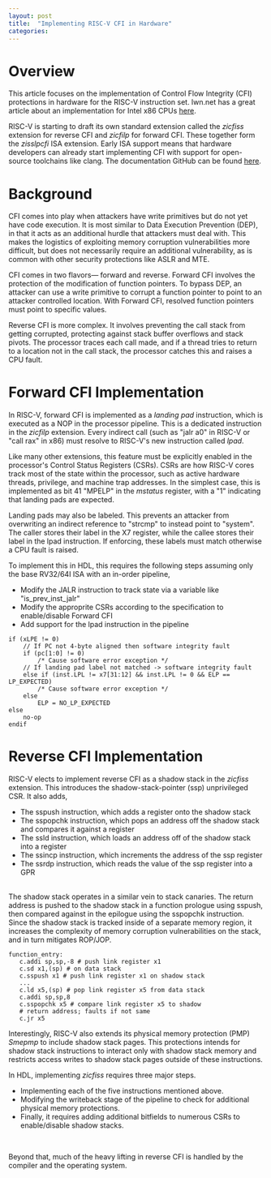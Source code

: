 ```yaml
---
layout: post
title:  "Implementing RISC-V CFI in Hardware"
categories:
---
```


# Overview
This article focuses on the implementation of Control Flow Integrity (CFI) protections in hardware for the RISC-V instruction set. lwn.net has a great article about an implementation for Intel x86 CPUs [here](https://lwn.net/Articles/889475/). <br />

RISC-V is starting to draft its own standard extension called the *zicfiss* extension for reverse CFI and *zicfilp* for forward CFI. These together form the *zisslpcfi* ISA extension. Early ISA support means that hardware developers can already start implementing CFI with support for open-source toolchains like clang. The documentation GitHub can be found [here](https://github.com/riscv/riscv-cfi/tree/main). <br />

# Background
CFI comes into play when attackers have write primitives but do not yet have code execution. It is most similar to Data Execution Prevention (DEP), in that it acts as an additional hurdle that attackers must deal with. This makes the logistics of exploiting memory corruption vulnerabilities more difficult, but does not necessarily require an additional vulnerability, as is common with other security protections like ASLR and MTE. <br /> 

CFI comes in two flavors— forward and reverse. Forward CFI involves the protection of the modification of function pointers. To bypass DEP, an attacker can use a write primitive to corrupt a function pointer to point to an attacker controlled location. With Forward CFI, resolved function pointers must point to specific values. <br />

Reverse CFI is more complex. It involves preventing the call stack from getting corrupted, protecting against stack buffer overflows and stack pivots. The processor traces each call made, and if a thread tries to return to a location not in the call stack, the processor catches this and raises a CPU fault. <br />

# Forward CFI Implementation

In RISC-V, forward CFI is implemented as a *landing pad* instruction, which is executed as a NOP in the processor pipeline. This is a dedicated instruction in the *zicfilp* extension. Every indirect call (such as "jalr a0" in RISC-V or "call rax" in x86) must resolve to RISC-V's new instruction called *lpad*. <br />

Like many other extensions, this feature must be explicitly enabled in the processor's Control Status Registers (CSRs). CSRs are how RISC-V cores track most of the state within the processor, such as active hardware threads, privilege, and machine trap addresses. In the simplest case, this is implemented as bit 41 "MPELP" in the *mstatus* register, with a "1" indicating that landing pads are expected. <br />

Landing pads may also be labeled. This prevents an attacker from overwriting an indirect reference to "strcmp" to instead point to "system". The caller stores their label in the X7 register, while the callee stores their label in the lpad instruction. If enforcing, these labels must match otherwise a CPU fault is raised. <br />

To implement this in HDL, this requires the following steps assuming only the base RV32/64I ISA with an in-order pipeline,
- Modify the JALR instruction to track state via a variable like "is\_prev\_inst\_jalr"
- Modify the approprite CSRs according to the specification to enable/disable Forward CFI
- Add support for the lpad instruction in the pipeline

```
if (xLPE != 0)
    // If PC not 4-byte aligned then software integrity fault
    if (pc[1:0] != 0)
        /* Cause software error exception */
    // If landing pad label not matched -> software integrity fault
    else if (inst.LPL != x7[31:12] && inst.LPL != 0 && ELP == LP_EXPECTED)
        /* Cause software error exception */ 
    else
        ELP = NO_LP_EXPECTED
else
    no-op
endif
```

# Reverse CFI Implementation 

RISC-V elects to implement reverse CFI as a shadow stack in the *zicfiss* extension. This introduces the shadow-stack-pointer (ssp) unprivileged CSR. It also adds, 

- The sspush instruction, which adds a register onto the shadow stack
- The sspopchk instruction, which pops an address off the shadow stack and compares it against a register
- The ssld instruction, which loads an address off of the shadow stack into a register
- The ssincp instruction, which increments the address of the ssp register
- The ssrdp instruction, which reads the value of the ssp register into a GPR 
<br /> 
The shadow stack operates in a similar vein to stack canaries. The return address is pushed to the shadow stack in a function prologue using sspush, then compared against in the epilogue using the sspopchk instruction. Since the shadow stack is tracked inside of a separate memory region, it increases the complexity of memory corruption vulnerabilities on the stack, and in turn mitigates ROP/JOP. <br />

```
function_entry:
   c.addi sp,sp,-8 # push link register x1
   c.sd x1,(sp) # on data stack
   c.sspush x1 # push link register x1 on shadow stack
   ...
   c.ld x5,(sp) # pop link register x5 from data stack
   c.addi sp,sp,8
   c.sspopchk x5 # compare link register x5 to shadow
   # return address; faults if not same
   c.jr x5
```

Interestingly, RISC-V also extends its physical memory protection (PMP) *Smepmp* to include shadow stack pages. This protections intends for shadow stack instructions to interact only with shadow stack memory and restricts access writes to shadow stack pages outside of these instructions. <br />

In HDL, implementing *zicfiss* requires three major steps.
- Implementing each of the five instructions mentioned above. 
- Modifying the writeback stage of the pipeline to check for additional physical memory protections. 
- Finally, it requires adding additional bitfields to numerous CSRs to enable/disable shadow stacks. 
<br />

Beyond that, much of the heavy lifting in reverse CFI is handled by the compiler and the operating system. 



